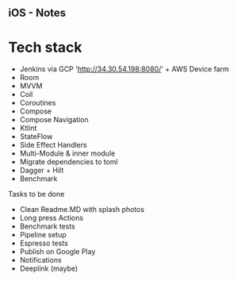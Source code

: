 ## iOS - Notes

# Tech stack
* Jenkins via GCP  'http://34.30.54.198:8080/' + AWS Device farm
* Room
* MVVM
* Coil
* Coroutines
* Compose
* Compose Navigation
* Ktlint
* StateFlow 
* Side Effect Handlers
* Multi-Module & inner module
* Migrate dependencies to toml
* Dagger + Hilt
* Benchmark


Tasks to be done
* Clean Readme.MD with splash photos
* Long press Actions
* Benchmark tests
* Pipeline setup
* Espresso tests
* Publish on Google Play
* Notifications 
* Deeplink (maybe)

